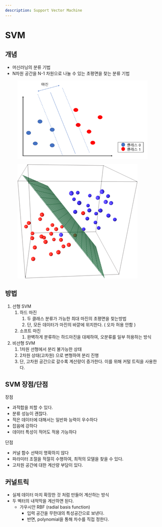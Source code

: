 ```yaml
---
description: Support Vector Machine
---
```


# SVM

## 개념

* 머신러닝의 분류 기법
* N차원 공간을 N-1 차원으로 나눌 수 있는 초평면을 찾는 분류 기법

<figure><img src="../../../../../.gitbook/assets/image (1) (1) (1).png" alt=""><figcaption></figcaption></figure>

<figure><img src="../../../../../.gitbook/assets/image (1) (1) (1) (1).png" alt=""><figcaption></figcaption></figure>

## 방법

1. 선형 SVM
   1. 하드 마진
      1. 두 클래스 분류가 가능한 최대 마진의 초평면을 찾는방법
      2. 단, 모든 데이터가 마진의 바깥에 위치한다. ( 오차 허용 안함 )
   2. 소프트 마진&#x20;
      1. 완벽하게 분류하는 하드마진을 대체하여, 오분류를 일부 허용하는 방식
2. 비선형 SVM
   1. 1차원  선형에서 분리  불가능한 상태
   2. 2차원 상태(고차원) 으로 변형하여 분리 진행
   3. 단, 고차원 공간으로 갈수록 계산량이 증가한다. 이를 위해 커털 트릭을 사용한다.



## SVM 장점/단점

장점&#x20;

* 과적합을 피할 수 있다.
* 분류 성능이 괜찮다.
* 적은 데이터에 대해서는 일반화 능력이 우수하다
* 잡음에 강하다
* 데이터 특성이 적어도 적용 가능하다

단점

* 커널 함수 선택이 명확하지 않다
* 파라미터 조절을 적절히 수행하여, 최적의 모델을 찾을 수 있다.
* 고차원 공간에 대한 계산량 부담이 있다.



## 커널트릭

* 실제 데이터 마치 확장한 것 처럼 만들어 계산하는 방식
* 두 벡터의 내적막을 계산하면 된다.
  * 가우시안 RBF (radial basis function)
    * 입력 공간을 무한대의 특성공간으로 보낸다.
    * 반면, polynomial을 통해 차수를 직접 정한다.

